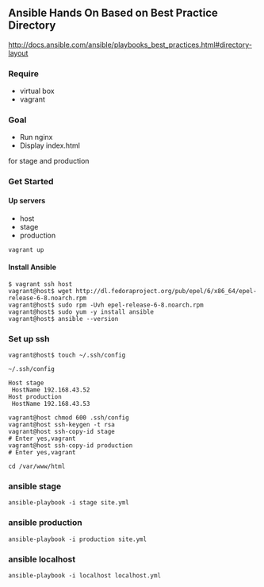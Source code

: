 ## Ansible Hands On Based on Best Practice Directory

http://docs.ansible.com/ansible/playbooks_best_practices.html#directory-layout

### Require

- virtual box
- vagrant

### Goal

- Run nginx
- Display index.html

for stage and production

### Get Started

#### Up servers

- host
- stage
- production

`vagrant up`

#### Install Ansible

```
$ vagrant ssh host
vagrant@host$ wget http://dl.fedoraproject.org/pub/epel/6/x86_64/epel-release-6-8.noarch.rpm
vagrant@host$ sudo rpm -Uvh epel-release-6-8.noarch.rpm
vagrant@host$ sudo yum -y install ansible
vagrant@host$ ansible --version
```

### Set up ssh

```
vagrant@host$ touch ~/.ssh/config
```

`~/.ssh/config`

```
Host stage
 HostName 192.168.43.52
Host production
 HostName 192.168.43.53
```

```
vagrant@host chmod 600 .ssh/config
vagrant@host ssh-keygen -t rsa
vagrant@host ssh-copy-id stage
# Enter yes,vagrant
vagrant@host ssh-copy-id production
# Enter yes,vagrant
```

`cd /var/www/html`

### ansible stage

```
ansible-playbook -i stage site.yml
```

### ansible production

```
ansible-playbook -i production site.yml
```

### ansible localhost

```
ansible-playbook -i localhost localhost.yml
```